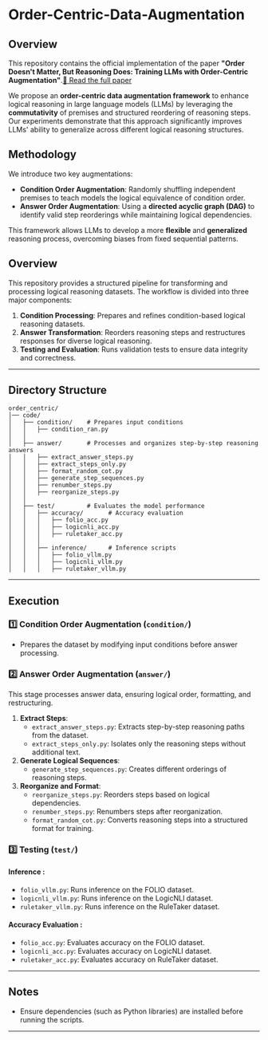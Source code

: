# Order-Centric-Data-Augmentation

## Overview
This repository contains the official implementation of the paper **"Order Doesn't Matter, But Reasoning Does: Training LLMs with Order-Centric Augmentation"**.[📄 Read the full paper](https://arxiv.org/abs/2502.19907)

We propose an **order-centric data augmentation framework** to enhance logical reasoning in large language models (LLMs) by leveraging the **commutativity** of premises and structured reordering of reasoning steps. Our experiments demonstrate that this approach significantly improves LLMs' ability to generalize across different logical reasoning structures.

## Methodology
We introduce two key augmentations:
- **Condition Order Augmentation**: Randomly shuffling independent premises to teach models the logical equivalence of condition order.
- **Answer Order Augmentation**: Using a **directed acyclic graph (DAG)** to identify valid step reorderings while maintaining logical dependencies.

This framework allows LLMs to develop a more **flexible** and **generalized** reasoning process, overcoming biases from fixed sequential patterns.

## Overview

This repository provides a structured pipeline for transforming and processing logical reasoning datasets. The workflow is divided into three major components:

1. **Condition Processing**: Prepares and refines condition-based logical reasoning datasets.
2. **Answer Transformation**: Reorders reasoning steps and restructures responses for diverse logical reasoning.
3. **Testing and Evaluation**: Runs validation tests to ensure data integrity and correctness.

---


## Directory Structure

```
order_centric/
│── code/
│   ├── condition/    # Prepares input conditions
│   │   ├── condition_ran.py
│   │
│   ├── answer/       # Processes and organizes step-by-step reasoning answers
│   │   ├── extract_answer_steps.py
│   │   ├── extract_steps_only.py
│   │   ├── format_random_cot.py
│   │   ├── generate_step_sequences.py
│   │   ├── renumber_steps.py
│   │   ├── reorganize_steps.py
│   │
│   ├── test/         # Evaluates the model performance
│   │   ├── accuracy/       # Accuracy evaluation
│   │   │   ├── folio_acc.py
│   │   │   ├── logicnli_acc.py
│   │   │   ├── ruletaker_acc.py
│   │   │
│   │   ├── inference/      # Inference scripts
│   │   │   ├── folio_vllm.py
│   │   │   ├── logicnli_vllm.py
│   │   │   ├── ruletaker_vllm.py
```

---

## Execution 

### 1️⃣ Condition Order Augmentation (`condition/`)

- Prepares the dataset by modifying input conditions before answer processing.

### 2️⃣ Answer Order Augmentation (`answer/`)

This stage processes answer data, ensuring logical order, formatting, and restructuring.

1. **Extract Steps**:
   - `extract_answer_steps.py`: Extracts step-by-step reasoning paths from the dataset.
   - `extract_steps_only.py`: Isolates only the reasoning steps without additional text.
2. **Generate Logical Sequences**:
   - `generate_step_sequences.py`: Creates different orderings of reasoning steps.
3. **Reorganize and Format**:
   - `reorganize_steps.py`: Reorders steps based on logical dependencies.
   - `renumber_steps.py`: Renumbers steps after reorganization.
   - `format_random_cot.py`: Converts reasoning steps into a structured format for training.

### 3️⃣ Testing (`test/`)

#### **Inference :**

- `folio_vllm.py`: Runs inference on the FOLIO dataset.
- `logicnli_vllm.py`: Runs inference on the LogicNLI dataset.
- `ruletaker_vllm.py`: Runs inference on the RuleTaker dataset.


#### **Accuracy Evaluation :**

- `folio_acc.py`: Evaluates accuracy on the FOLIO dataset.
- `logicnli_acc.py`: Evaluates accuracy on LogicNLI dataset.
- `ruletaker_acc.py`: Evaluates accuracy on RuleTaker dataset.

---

## Notes

- Ensure dependencies (such as Python libraries) are installed before running the scripts.

---
